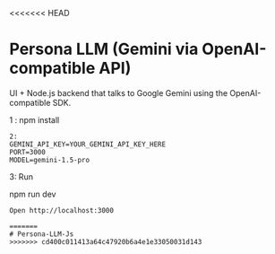 <<<<<<< HEAD
# Persona LLM (Gemini via OpenAI-compatible API)

UI + Node.js backend that talks to Google Gemini using the OpenAI-compatible SDK.


1 : npm install
```
2: 
GEMINI_API_KEY=YOUR_GEMINI_API_KEY_HERE
PORT=3000
MODEL=gemini-1.5-pro
```
3: Run

npm run dev
```
Open http://localhost:3000

=======
# Persona-LLM-Js
>>>>>>> cd400c011413a64c47920b6a4e1e33050031d143
